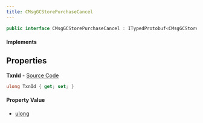 ```yaml
---
title: CMsgGCStorePurchaseCancel
---
```


```csharp
public interface CMsgGCStorePurchaseCancel : ITypedProtobuf<CMsgGCStorePurchaseCancel>, INativeHandle
```

#### Implements

## Properties

**TxnId** - [Source Code](https://github.com/swiftly-solution/swiftlys2/blob/main/managed/src/SwiftlyS2.Generated/Protobufs/Interfaces/CMsgGCStorePurchaseCancel.cs#L13)

```csharp
ulong TxnId { get; set; }
```

#### Property Value

- [ulong](https://learn.microsoft.com/dotnet/api/system.uint64)

